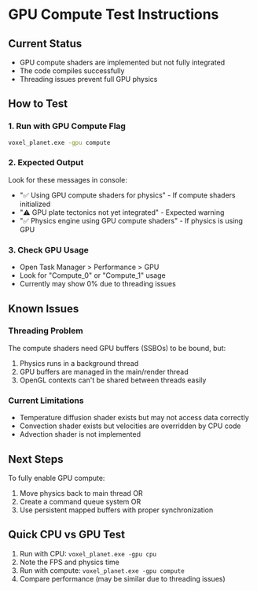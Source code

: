 # GPU Compute Test Instructions

## Current Status
- GPU compute shaders are implemented but not fully integrated
- The code compiles successfully
- Threading issues prevent full GPU physics

## How to Test

### 1. Run with GPU Compute Flag
```bash
voxel_planet.exe -gpu compute
```

### 2. Expected Output
Look for these messages in console:
- "✅ Using GPU compute shaders for physics" - If compute shaders initialized
- "⚠️ GPU plate tectonics not yet integrated" - Expected warning
- "✅ Physics engine using GPU compute shaders" - If physics is using GPU

### 3. Check GPU Usage
- Open Task Manager > Performance > GPU
- Look for "Compute_0" or "Compute_1" usage
- Currently may show 0% due to threading issues

## Known Issues

### Threading Problem
The compute shaders need GPU buffers (SSBOs) to be bound, but:
1. Physics runs in a background thread
2. GPU buffers are managed in the main/render thread
3. OpenGL contexts can't be shared between threads easily

### Current Limitations
- Temperature diffusion shader exists but may not access data correctly
- Convection shader exists but velocities are overridden by CPU code
- Advection shader is not implemented

## Next Steps

To fully enable GPU compute:
1. Move physics back to main thread OR
2. Create a command queue system OR
3. Use persistent mapped buffers with proper synchronization

## Quick CPU vs GPU Test

1. Run with CPU: `voxel_planet.exe -gpu cpu`
2. Note the FPS and physics time
3. Run with compute: `voxel_planet.exe -gpu compute`
4. Compare performance (may be similar due to threading issues)